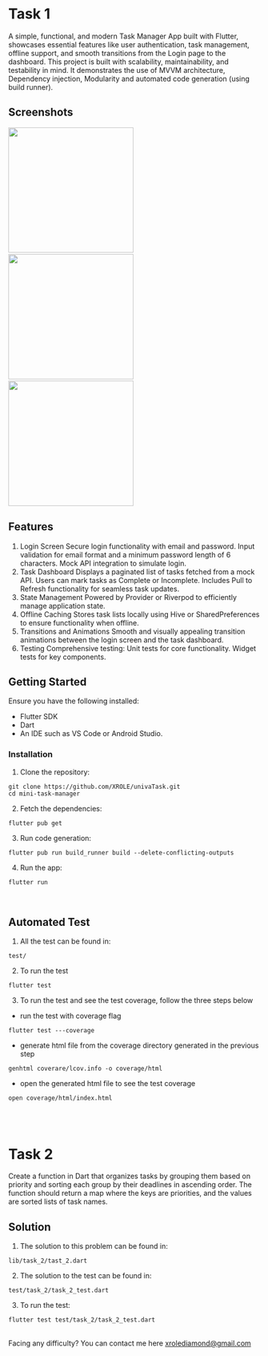 # Task 1

A simple, functional, and modern Task Manager App built with Flutter, showcases essential features like user authentication, task management, offline support, and smooth transitions from the Login page to the dashboard. 
This project is built with scalability, maintainability, and testability in mind. It demonstrates the use of MVVM architecture, Dependency injection, Modularity and automated code generation (using build runner).<br/>


## Screenshots <br/>
<img src = "https://github.com/user-attachments/assets/99ece383-fad8-47cd-9c10-39f743c1d43a" width="250" /> &nbsp; &nbsp;
<img src = "https://github.com/user-attachments/assets/c1daa65b-e186-4be9-929a-649f97efa7bc" width="250" /> &nbsp; &nbsp;
<img src = "https://github.com/user-attachments/assets/5a2d8a58-3544-4910-8728-279eb264ee72" width="250" /> <br/>


 
## Features
1. Login Screen
Secure login functionality with email and password.
Input validation for email format and a minimum password length of 6 characters.
Mock API integration to simulate login.
2. Task Dashboard
Displays a paginated list of tasks fetched from a mock API.
Users can mark tasks as Complete or Incomplete.
Includes Pull to Refresh functionality for seamless task updates.
3. State Management
Powered by Provider or Riverpod to efficiently manage application state.
4. Offline Caching
Stores task lists locally using Hive or SharedPreferences to ensure functionality when offline.
5. Transitions and Animations
Smooth and visually appealing transition animations between the login screen and the task dashboard.
6. Testing
Comprehensive testing:
Unit tests for core functionality.
Widget tests for key components.<br>


## Getting Started

Ensure you have the following installed:

- Flutter SDK
- Dart
- An IDE such as VS Code or Android Studio.

### Installation
1. Clone the repository:
```
git clone https://github.com/XROLE/univaTask.git
cd mini-task-manager 
```

2. Fetch the dependencies:
``` 
flutter pub get 
```

3. Run code generation:
``` 
flutter pub run build_runner build --delete-conflicting-outputs 
```

4. Run the app:
``` 
flutter run 
```
<br>


## Automated Test
1. All the test can be found in:
```
test/
```

2. To run the test
```
flutter test
```

3. To run the test and see the test coverage, follow the three steps below
- run the test with coverage flag
```
flutter test ---coverage
```
- generate html file from the coverage directory generated in the previous step
```
genhtml coverare/lcov.info -o coverage/html
```

- open the generated html file to see the test coverage
```
open coverage/html/index.html
```


<br><br>
# Task 2
Create a function in Dart that organizes tasks by grouping them based on priority and sorting each group by their deadlines in ascending order. The function should return a map where the keys are priorities, and the values are sorted lists of task names.

## Solution
1. The solution to this problem can be found in: 
```
lib/task_2/tast_2.dart
```

2. The solution to the test can be found in:
```
test/task_2/task_2_test.dart
```

3. To run the test:
```
flutter test test/task_2/task_2_test.dart
```

<be><br>
Facing any difficulty? You can contact me here xrolediamond@gmail.com


